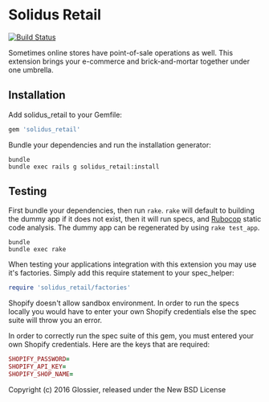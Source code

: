 # Solidus Retail

[![Build Status][1]][2]

Sometimes online stores have point-of-sale operations as well. This extension
brings your e-commerce and brick-and-mortar together under one umbrella.

Installation
------------

Add solidus_retail to your Gemfile:

```ruby
gem 'solidus_retail'
```

Bundle your dependencies and run the installation generator:

```shell
bundle
bundle exec rails g solidus_retail:install
```

Testing
-------

First bundle your dependencies, then run `rake`. `rake` will default to building the dummy app if it does not exist, then it will run specs, and [Rubocop](https://github.com/bbatsov/rubocop) static code analysis. The dummy app can be regenerated by using `rake test_app`.

```shell
bundle
bundle exec rake
```

When testing your applications integration with this extension you may use it's factories.
Simply add this require statement to your spec_helper:

```ruby
require 'solidus_retail/factories'
```

Shopify doesn't allow sandbox environment. In order to run the specs locally you
would have to enter your own Shopify credentials else the spec suite will throw
you an error. 

In order to correctly run the spec suite of this gem, you must entered your own
Shopify credentials. Here are the keys that are required:

```ruby
SHOPIFY_PASSWORD=
SHOPIFY_API_KEY=
SHOPIFY_SHOP_NAME=
```

Copyright (c) 2016 Glossier, released under the New BSD License

[1]: https://travis-ci.org/glossier/solidus_retail.svg?branch=master
[2]: https://travis-ci.org/glossier/solidus_retail
